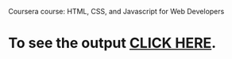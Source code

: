 

Coursera course: HTML, CSS, and Javascript for Web Developers

# To see the output [CLICK HERE](https://github.com/RavikantYadav1/Hello-world/blob/Project/index.html).

